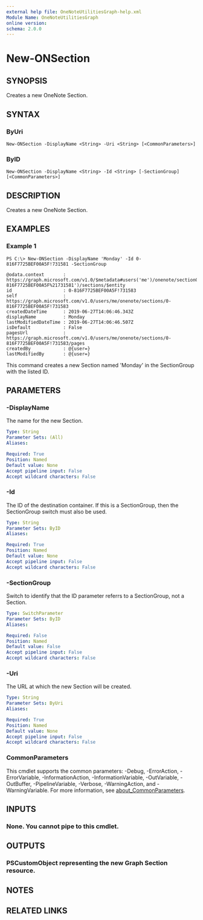 ```yaml
---
external help file: OneNoteUtilitiesGraph-help.xml
Module Name: OneNoteUtilitiesGraph
online version:
schema: 2.0.0
---
```


# New-ONSection

## SYNOPSIS
Creates a new OneNote Section.

## SYNTAX

### ByUri
```
New-ONSection -DisplayName <String> -Uri <String> [<CommonParameters>]
```

### ByID
```
New-ONSection -DisplayName <String> -Id <String> [-SectionGroup] [<CommonParameters>]
```

## DESCRIPTION
Creates a new OneNote Section.

## EXAMPLES

### Example 1
```
PS C:\> New-ONSection -DisplayName 'Monday' -Id 0-816F7725BEF00A5F!731581 -SectionGroup

@odata.context       : https://graph.microsoft.com/v1.0/$metadata#users('me')/onenote/sectionGroups('0-816F7725BEF00A5F%21731581')/sections/$entity
id                   : 0-816F7725BEF00A5F!731583
self                 : https://graph.microsoft.com/v1.0/users/me/onenote/sections/0-816F7725BEF00A5F!731583
createdDateTime      : 2019-06-27T14:06:46.343Z
displayName          : Monday
lastModifiedDateTime : 2019-06-27T14:06:46.507Z
isDefault            : False
pagesUrl             : https://graph.microsoft.com/v1.0/users/me/onenote/sections/0-816F7725BEF00A5F!731583/pages
createdBy            : @{user=}
lastModifiedBy       : @{user=}
```

This command creates a new Section  named 'Monday' in the SectionGroup with the listed ID.

## PARAMETERS

### -DisplayName
The name for the new Section.

```yaml
Type: String
Parameter Sets: (All)
Aliases:

Required: True
Position: Named
Default value: None
Accept pipeline input: False
Accept wildcard characters: False
```

### -Id
The ID of the destination container. If this is a SectionGroup, then the SectionGroup switch must also be used.

```yaml
Type: String
Parameter Sets: ByID
Aliases:

Required: True
Position: Named
Default value: None
Accept pipeline input: False
Accept wildcard characters: False
```

### -SectionGroup
Switch to identify that the ID parameter referrs to a SectionGroup, not a Section.

```yaml
Type: SwitchParameter
Parameter Sets: ByID
Aliases:

Required: False
Position: Named
Default value: False
Accept pipeline input: False
Accept wildcard characters: False
```

### -Uri
The URL at which the new Section will be created.

```yaml
Type: String
Parameter Sets: ByUri
Aliases:

Required: True
Position: Named
Default value: None
Accept pipeline input: False
Accept wildcard characters: False
```

### CommonParameters
This cmdlet supports the common parameters: -Debug, -ErrorAction, -ErrorVariable, -InformationAction, -InformationVariable, -OutVariable, -OutBuffer, -PipelineVariable, -Verbose, -WarningAction, and -WarningVariable. For more information, see [about_CommonParameters](http://go.microsoft.com/fwlink/?LinkID=113216).

## INPUTS

### None. You cannot pipe to this cmdlet.
## OUTPUTS

### PSCustomObject representing the new Graph Section resource.
## NOTES

## RELATED LINKS
